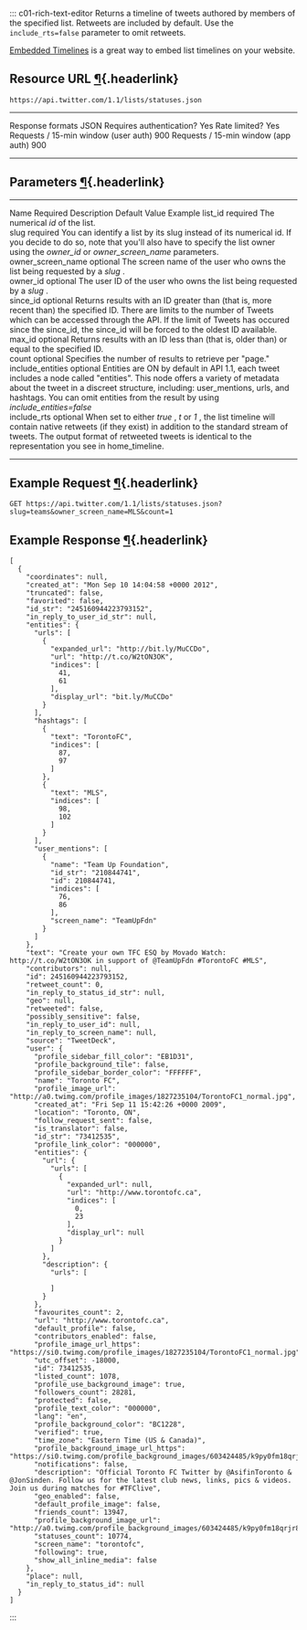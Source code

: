 <div>

::: c01-rich-text-editor
Returns a timeline of tweets authored by members of the specified list.
Retweets are included by default. Use the ` include_rts=false `
parameter to omit retweets.

[Embedded Timelines](/web/embedded-timelines) is a great way to embed
list timelines on your website.

## Resource URL [¶](#resource-url){.headerlink}

` https://api.twitter.com/1.1/lists/statuses.json `

  -------------------------------------- ------
  Response formats                       JSON
  Requires authentication?               Yes
  Rate limited?                          Yes
  Requests / 15-min window (user auth)   900
  Requests / 15-min window (app auth)    900
  -------------------------------------- ------

## Parameters [¶](#parameters){.headerlink}

  ------------------- ---------- ---------------------------------------------------------------------------------------------------------------------------------------------------------------------------------------------------------------------------------------------------------------------------------------------- --------------- ---------
  Name                Required   Description                                                                                                                                                                                                                                                                                    Default Value   Example
  list_id             required   The numerical *id* of the list.                                                                                                                                                                                                                                                                                
  slug                required   You can identify a list by its slug instead of its numerical id. If you decide to do so, note that you\'ll also have to specify the list owner using the *owner_id* or *owner_screen_name* parameters.                                                                                                         
  owner_screen_name   optional   The screen name of the user who owns the list being requested by a *slug* .                                                                                                                                                                                                                                    
  owner_id            optional   The user ID of the user who owns the list being requested by a *slug* .                                                                                                                                                                                                                                        
  since_id            optional   Returns results with an ID greater than (that is, more recent than) the specified ID. There are limits to the number of Tweets which can be accessed through the API. If the limit of Tweets has occured since the since_id, the since_id will be forced to the oldest ID available.                           
  max_id              optional   Returns results with an ID less than (that is, older than) or equal to the specified ID.                                                                                                                                                                                                                       
  count               optional   Specifies the number of results to retrieve per \"page.\"                                                                                                                                                                                                                                                      
  include_entities    optional   Entities are ON by default in API 1.1, each tweet includes a node called \"entities\". This node offers a variety of metadata about the tweet in a discreet structure, including: user_mentions, urls, and hashtags. You can omit entities from the result by using *include_entities=false*                   
  include_rts         optional   When set to either *true* , *t* or *1* , the list timeline will contain native retweets (if they exist) in addition to the standard stream of tweets. The output format of retweeted tweets is identical to the representation you see in home_timeline.                                                       
  ------------------- ---------- ---------------------------------------------------------------------------------------------------------------------------------------------------------------------------------------------------------------------------------------------------------------------------------------------- --------------- ---------

## Example Request [¶](#example-request){.headerlink}

` GET https://api.twitter.com/1.1/lists/statuses.json?slug=teams&owner_screen_name=MLS&count=1 `

## Example Response [¶](#example-response){.headerlink}

    [
      {
        "coordinates": null,
        "created_at": "Mon Sep 10 14:04:58 +0000 2012",
        "truncated": false,
        "favorited": false,
        "id_str": "245160944223793152",
        "in_reply_to_user_id_str": null,
        "entities": {
          "urls": [
            {
              "expanded_url": "http://bit.ly/MuCCDo",
              "url": "http://t.co/W2tON3OK",
              "indices": [
                41,
                61
              ],
              "display_url": "bit.ly/MuCCDo"
            }
          ],
          "hashtags": [
            {
              "text": "TorontoFC",
              "indices": [
                87,
                97
              ]
            },
            {
              "text": "MLS",
              "indices": [
                98,
                102
              ]
            }
          ],
          "user_mentions": [
            {
              "name": "Team Up Foundation",
              "id_str": "210844741",
              "id": 210844741,
              "indices": [
                76,
                86
              ],
              "screen_name": "TeamUpFdn"
            }
          ]
        },
        "text": "Create your own TFC ESQ by Movado Watch: http://t.co/W2tON3OK in support of @TeamUpFdn #TorontoFC #MLS",
        "contributors": null,
        "id": 245160944223793152,
        "retweet_count": 0,
        "in_reply_to_status_id_str": null,
        "geo": null,
        "retweeted": false,
        "possibly_sensitive": false,
        "in_reply_to_user_id": null,
        "in_reply_to_screen_name": null,
        "source": "TweetDeck",
        "user": {
          "profile_sidebar_fill_color": "EB1D31",
          "profile_background_tile": false,
          "profile_sidebar_border_color": "FFFFFF",
          "name": "Toronto FC",
          "profile_image_url": "http://a0.twimg.com/profile_images/1827235104/TorontoFC1_normal.jpg",
          "created_at": "Fri Sep 11 15:42:26 +0000 2009",
          "location": "Toronto, ON",
          "follow_request_sent": false,
          "is_translator": false,
          "id_str": "73412535",
          "profile_link_color": "000000",
          "entities": {
            "url": {
              "urls": [
                {
                  "expanded_url": null,
                  "url": "http://www.torontofc.ca",
                  "indices": [
                    0,
                    23
                  ],
                  "display_url": null
                }
              ]
            },
            "description": {
              "urls": [

              ]
            }
          },
          "favourites_count": 2,
          "url": "http://www.torontofc.ca",
          "default_profile": false,
          "contributors_enabled": false,
          "profile_image_url_https": "https://si0.twimg.com/profile_images/1827235104/TorontoFC1_normal.jpg",
          "utc_offset": -18000,
          "id": 73412535,
          "listed_count": 1078,
          "profile_use_background_image": true,
          "followers_count": 28281,
          "protected": false,
          "profile_text_color": "000000",
          "lang": "en",
          "profile_background_color": "BC1228",
          "verified": true,
          "time_zone": "Eastern Time (US & Canada)",
          "profile_background_image_url_https": "https://si0.twimg.com/profile_background_images/603424485/k9py0fm18qrjr8l22qlp.jpeg",
          "notifications": false,
          "description": "Official Toronto FC Twitter by @AsifinToronto & @JonSinden. Follow us for the latest club news, links, pics & videos. Join us during matches for #TFClive",
          "geo_enabled": false,
          "default_profile_image": false,
          "friends_count": 13947,
          "profile_background_image_url": "http://a0.twimg.com/profile_background_images/603424485/k9py0fm18qrjr8l22qlp.jpeg",
          "statuses_count": 10774,
          "screen_name": "torontofc",
          "following": true,
          "show_all_inline_media": false
        },
        "place": null,
        "in_reply_to_status_id": null
      }
    ]
:::

</div>
